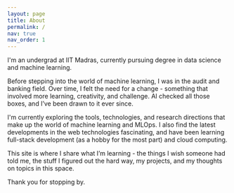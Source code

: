 ```yaml
---
layout: page
title: About
permalink: /
nav: true
nav_order: 1
---
```


I'm an undergrad at IIT Madras, currently pursuing degree in data science and machine learning.

Before stepping into the world of machine learning, I was in the audit and banking field. Over time, I felt the need for a change - something that involved more learning, creativity, and challenge. AI checked all those boxes, and I’ve been drawn to it ever since.

I'm currently exploring the tools, technologies, and research directions that make up the world of machine learning and MLOps. I also find the latest developments in the web technologies fascinating, and have been learning full-stack development (as a hobby for the most part) and cloud computing.

This site is where I share what I’m learning - the things I wish someone had told me, the stuff I figured out the hard way, my projects, and my thoughts on topics in this space.

Thank you for stopping by.
